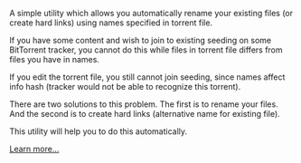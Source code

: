 A simple utility which allows you automatically rename your existing files (or create hard links) using names specified in torrent file.

If you have some content and wish to join to existing seeding on some BitTorrent tracker, you cannot do this while files in torrent file differs from files you have in names.

If you edit the torrent file, you still cannot join seeding, since names affect info hash (tracker would not be able to recognize this torrent).

There are two solutions to this problem. The first is to rename your files. And the second is to create hard links (alternative name for existing file).

This utility will help you to do this automatically.

[Learn more...](AboutWtf.md)
